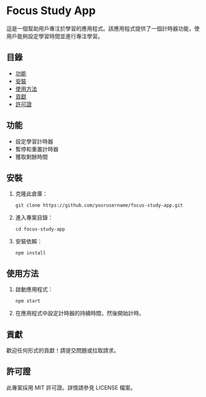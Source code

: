 # Focus Study App

這是一個幫助用戶專注於學習的應用程式。該應用程式提供了一個計時器功能，使用戶能夠設定學習時間並進行專注學習。

## 目錄

- [功能](#功能)
- [安裝](#安裝)
- [使用方法](#使用方法)
- [貢獻](#貢獻)
- [許可證](#許可證)

## 功能

- 設定學習計時器
- 暫停和重置計時器
- 獲取剩餘時間

## 安裝

1. 克隆此倉庫：
   ```
   git clone https://github.com/yourusername/focus-study-app.git
   ```
2. 進入專案目錄：
   ```
   cd focus-study-app
   ```
3. 安裝依賴：
   ```
   npm install
   ```

## 使用方法

1. 啟動應用程式：
   ```
   npm start
   ```
2. 在應用程式中設定計時器的持續時間，然後開始計時。

## 貢獻

歡迎任何形式的貢獻！請提交問題或拉取請求。

## 許可證

此專案採用 MIT 許可證。詳情請參見 LICENSE 檔案。